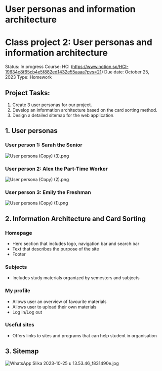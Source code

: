 # User personas and information architecture

# Class project 2: User personas and information architecture

Status: In progress
Course: HCI (https://www.notion.so/HCI-19634c8f65cb4e5f882ed1432e55aaaa?pvs=21)
Due date: October 25, 2023
Type: Homework

## Project Tasks:

1. Create 3 user personas for our project.
2. Develop an information architecture based on the card sorting method.
3. Design a detailed sitemap for the web application.

## 1. User personas

### User person 1: Sarah the Senior

![User persona (Copy) (3).png](Class%20project%202%20User%20personas%20and%20information%20arch%20947d9ad031e646dba00af215445d882b/User_persona_(Copy)_(3).png)

### User person 2: Alex the Part-Time Worker

![User persona (Copy) (2).png](Class%20project%202%20User%20personas%20and%20information%20arch%20947d9ad031e646dba00af215445d882b/User_persona_(Copy)_(2).png)

### User person 3: Emily the Freshman

![User persona (Copy) (1).png](Class%20project%202%20User%20personas%20and%20information%20arch%20947d9ad031e646dba00af215445d882b/User_persona_(Copy)_(1).png)

## 2. Information Architecture and Card Sorting

### Homepage

- Hero section that includes logo, navigation bar and search bar
- Text that describes the purpose of the site
- Footer

### Subjects

- Includes study materials organized by semesters and subjects

### My profile

- Allows user an overview of favourite materials
- Allows user to upload their own materials
- Log in/Log out

### Useful sites

- Offers links to sites and programs that can help student in organisation

## 3. Sitemap

![WhatsApp Slika 2023-10-25 u 13.53.46_f831490e.jpg](Class%20project%202%20User%20personas%20and%20information%20arch%20947d9ad031e646dba00af215445d882b/WhatsApp_Slika_2023-10-25_u_13.53.46_f831490e.jpg)
